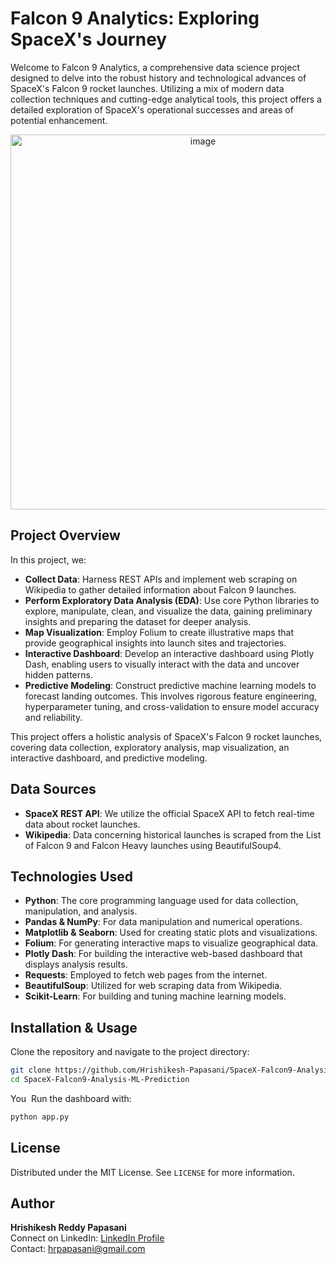 # Falcon 9 Analytics: Exploring SpaceX's Journey

Welcome to Falcon 9 Analytics, a comprehensive data science project designed to delve into the robust history and technological advances of SpaceX's Falcon 9 rocket launches. Utilizing a mix of modern data collection techniques and cutting-edge analytical tools, this project offers a detailed exploration of SpaceX's operational successes and areas of potential enhancement.



<p align="center">
  <img width="600" alt="image" src="https://github.com/Hrishikesh-Papasani/SpaceX-Falcon9-Analysis-ML-Prediction/assets/128984594/6ae79a95-5ac3-463d-8712-dc24ca9d506c">
</p>


## Project Overview
In this project, we:
- **Collect Data**: Harness REST APIs and implement web scraping on Wikipedia to gather detailed information about Falcon 9 launches.
- **Perform Exploratory Data Analysis (EDA)**: Use core Python libraries to explore, manipulate, clean, and visualize the data, gaining preliminary insights and preparing the dataset for deeper analysis.
- **Map Visualization**: Employ Folium to create illustrative maps that provide geographical insights into launch sites and trajectories.
- **Interactive Dashboard**: Develop an interactive dashboard using Plotly Dash, enabling users to visually interact with the data and uncover hidden patterns.
- **Predictive Modeling**: Construct predictive machine learning models to forecast landing outcomes. This involves rigorous feature engineering, hyperparameter tuning, and cross-validation to ensure model accuracy and reliability.

This project offers a holistic analysis of SpaceX's Falcon 9 rocket launches, covering data collection, exploratory analysis, map visualization, an interactive dashboard, and predictive modeling.

## Data Sources
- **SpaceX REST API**: We utilize the official SpaceX API to fetch real-time data about rocket launches.
- **Wikipedia**: Data concerning historical launches is scraped from the List of Falcon 9 and Falcon Heavy launches using BeautifulSoup4.

## Technologies Used
- **Python**: The core programming language used for data collection, manipulation, and analysis.
- **Pandas & NumPy**: For data manipulation and numerical operations.
- **Matplotlib & Seaborn**: Used for creating static plots and visualizations.
- **Folium**: For generating interactive maps to visualize geographical data.
- **Plotly Dash**: For building the interactive web-based dashboard that displays analysis results.
- **Requests**: Employed to fetch web pages from the internet.
- **BeautifulSoup**: Utilized for web scraping data from Wikipedia.
- **Scikit-Learn**: For building and tuning machine learning models.




## Installation & Usage
Clone the repository and navigate to the project directory:
```bash
git clone https://github.com/Hrishikesh-Papasani/SpaceX-Falcon9-Analysis-ML-Prediction.git
cd SpaceX-Falcon9-Analysis-ML-Prediction
```
You 
Run the dashboard with:
```bash
python app.py
```


## License
Distributed under the MIT License. See `LICENSE` for more information.


## Author

**Hrishikesh Reddy Papasani** 
<br>
Connect on LinkedIn: [LinkedIn Profile](https://www.linkedin.com/in/hrishikesh-reddy-papasani-02110725a/)
<br>
Contact: hrpapasani@gmail.com



